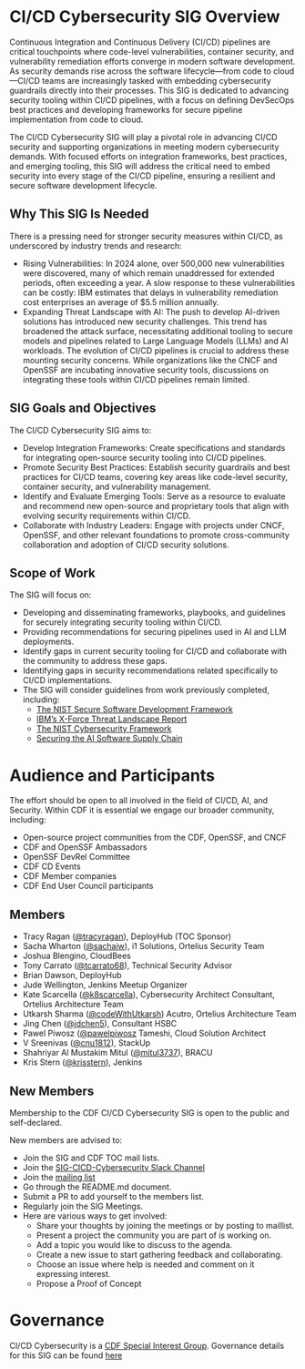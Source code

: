 # CI/CD Cybersecurity SIG Overview

Continuous Integration and Continuous Delivery (CI/CD) pipelines are critical touchpoints where code-level vulnerabilities, container security, and vulnerability remediation efforts converge in modern software development. As security demands rise across the software lifecycle—from code to cloud—CI/CD teams are increasingly tasked with embedding cybersecurity guardrails directly into their processes. This SIG is dedicated to advancing security tooling within CI/CD pipelines, with a focus on defining DevSecOps best practices and developing frameworks for secure pipeline implementation from code to cloud. 

The CI/CD Cybersecurity SIG will play a pivotal role in advancing CI/CD security and supporting organizations in meeting modern cybersecurity demands. With focused efforts on integration frameworks, best practices, and emerging tooling, this SIG will address the critical need to embed security into every stage of the CI/CD pipeline, ensuring a resilient and secure software development lifecycle.

## Why This SIG Is Needed

There is a pressing need for stronger security measures within CI/CD, as underscored by industry trends and research:
- Rising Vulnerabilities: In 2024 alone, over 500,000 new vulnerabilities were discovered, many of which remain unaddressed for extended periods, often exceeding a year. A slow response to these vulnerabilities can be costly: IBM estimates that delays in vulnerability remediation cost enterprises an average of $5.5 million annually.
- Expanding Threat Landscape with AI: The push to develop AI-driven solutions has introduced new security challenges. This trend has broadened the attack surface, necessitating additional tooling to secure models and pipelines related to Large Language Models (LLMs) and AI workloads.
The evolution of CI/CD pipelines is crucial to address these mounting security concerns. While organizations like the CNCF and OpenSSF are incubating innovative security tools, discussions on integrating these tools within CI/CD pipelines remain limited.

## SIG Goals and Objectives

The CI/CD Cybersecurity SIG aims to:

- Develop Integration Frameworks: Create specifications and standards for integrating open-source security tooling into CI/CD pipelines.
- Promote Security Best Practices: Establish security guardrails and best practices for CI/CD teams, covering key areas like code-level security, container security, and vulnerability management.
- Identify and Evaluate Emerging Tools: Serve as a resource to evaluate and recommend new open-source and proprietary tools that align with evolving security requirements within CI/CD.
- Collaborate with Industry Leaders: Engage with projects under CNCF, OpenSSF, and other relevant foundations to promote cross-community collaboration and adoption of CI/CD security solutions.

## Scope of Work

The SIG will focus on:
- Developing and disseminating frameworks, playbooks, and guidelines for securely integrating security tooling within CI/CD.
- Providing recommendations for securing pipelines used in AI and LLM deployments.
- Identify gaps in current security tooling for CI/CD and collaborate with the community to address these gaps.
- Identifying gaps in security recommendations related specifically to CI/CD implementations.
- The SIG will consider guidelines from work previously completed, including:
  - [The NIST Secure Software Development Framework](https://www.cisa.gov/resources-tools/resources/nist-sp-800-218-secure-software-development-framework-v11-recommendations-mitigating-risk-software)
  - [IBM’s X-Force Threat Landscape Report](https://www.ibm.com/reports/threat-intelligence)
  - [The NIST Cybersecurity Framework](https://www.nist.gov/cyberframework)
  - [Securing the AI Software Supply Chain](https://research.google/pubs/securing-the-ai-software-supply-chain/)

# Audience and Participants

The effort should be open to all involved in the field of CI/CD, AI, and Security. Within CDF it is essential we engage our broader community, including:
- Open-source project communities from the CDF, OpenSSF, and CNCF
- CDF and OpenSSF Ambassadors
- OpenSSF DevRel Committee
- CDF CD Events
- CDF Member companies
- CDF End User Council participants

## Members

* Tracy Ragan ([@tracyragan](https://github.com/tracyragan)), DeployHub (TOC Sponsor)
* Sacha Wharton ([@sachajw](https://github.com/sachajw)), i1 Solutions, Ortelius Security Team
* Joshua Blengino, CloudBees
* Tony Carrato ([@tcarrato68](https://github.com/@tcarrato68)), Technical Security Advisor
* Brian Dawson, DeployHub
* Jude Wellington, Jenkins Meetup Organizer
* Kate Scarcella ([@k8scarcella](http://github.com/k8scarcella)), Cybersecurity Architect Consultant, Ortelius Architecture Team
* Utkarsh Sharma ([@codeWithUtkarsh](http://github.com/codeWithUtkarsh)) Acutro, Ortelius Architecture Team
* Jing Chen ([@jdchen5](https://github.com/jdchen5)), Consultant HSBC
* Pawel Piwosz ([@pawelpiwosz](https://github.com/pawelpiwosz/) Tameshi, Cloud Solution Architect  
* V Sreenivas ([@cnu1812](https://github.com/cnu1812)), StackUp
* Shahriyar Al Mustakim Mitul ([@mitul3737](https://github.com/mitul3737)), BRACU
* Kris Stern ([@krisstern](https://github.com/krisstern)), Jenkins


## New Members

Membership to the CDF CI/CD Cybersecurity SIG is open to the public and self-declared.

New members are advised to:

* Join the SIG and CDF TOC mail lists.
* Join the [SIG-CICD-Cybersecurity Slack Channel](https://cdeliveryfdn.slack.com/archives/C082V7WN9K4)
* Join the [mailing list](https://lists.cd.foundation/g/CICD-Cybersecurity)
* Go through the README.md document.
* Submit a PR to add yourself to the members list.
* Regularly join the SIG Meetings.
* Here are various ways to get involved:
  * Share your thoughts by joining the meetings or by posting to maillist.
  * Present a project the community you are part of is working on.
  * Add a topic you would like to discuss to the agenda.
  * Create a new issue to start gathering feedback and collaborating.
  * Choose an issue where help is needed and comment on it expressing interest.
  * Propose a Proof of Concept

# Governance

CI/CD Cybersecurity is a [CDF Special Interest Group](https://github.com/cdfoundation/toc/tree/master/sigs).
Governance details for this SIG can be found [here](https://github.com/cdfoundation/sig-best-practices#governance)
